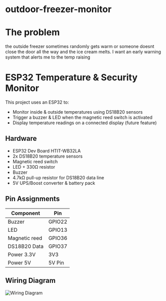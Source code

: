 # outdoor-freezer-monitor


# The problem
the outside freezer sometimes randomly gets warm or someone doesnt close the door all the way and the ice cream melts. I want an early warning system that alerts me to the temp raising


# ESP32 Temperature & Security Monitor

This project uses an ESP32 to:
- Monitor inside & outside temperatures using DS18B20 sensors
- Trigger a buzzer & LED when the magnetic reed switch is activated
- Display temperature readings on a connected display (future feature)

## Hardware
- ESP32 Dev Board HTIT-WB32LA
- 2x DS18B20 temperature sensors
- Magnetic reed switch
- LED + 330Ω resistor
- Buzzer
- 4.7kΩ pull-up resistor for DS18B20 data line
- 5V UPS/Boost converter & battery pack

## Pin Assignments
| Component           | Pin   |
|--------------------|-------|
| Buzzer             | GPIO22 |
| LED                | GPIO13 |
| Magnetic reed      | GPIO36 |
| DS18B20 Data       | GPIO37 |
| Power 3.3V         | 3V3    |
| Power 5V           | 5V Pin |

## Wiring Diagram
![Wiring Diagram](docs/wiring-diagram.png)

